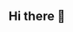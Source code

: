 ## Hi there 👋

<ing src="https://github.com/JuliaRodi/JuliaRodi/blob/main/copi.jpg" alt="The Unlimited" width="600">
